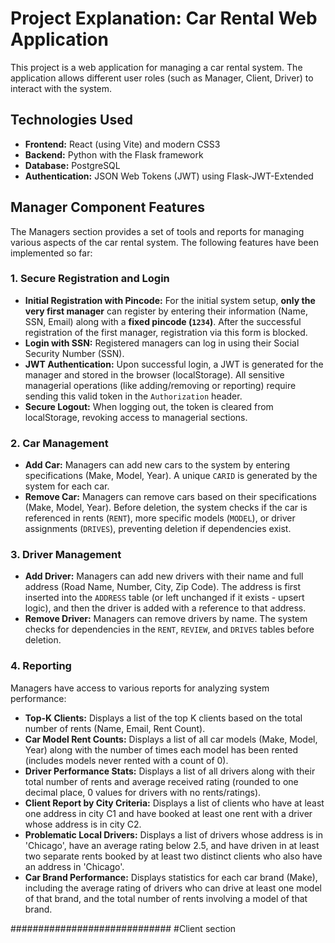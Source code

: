 # Project Explanation: Car Rental Web Application

This project is a web application for managing a car rental system. The application allows different user roles (such as Manager, Client, Driver) to interact with the system.

## Technologies Used

*   **Frontend:** React (using Vite) and modern CSS3
*   **Backend:** Python with the Flask framework
*   **Database:** PostgreSQL
*   **Authentication:** JSON Web Tokens (JWT) using Flask-JWT-Extended

## Manager Component Features

The Managers section provides a set of tools and reports for managing various aspects of the car rental system. The following features have been implemented so far:

### 1. Secure Registration and Login

*   **Initial Registration with Pincode:** For the initial system setup, **only the very first manager** can register by entering their information (Name, SSN, Email) along with a **fixed pincode (`1234`)**. After the successful registration of the first manager, registration via this form is blocked.
*   **Login with SSN:** Registered managers can log in using their Social Security Number (SSN).
*   **JWT Authentication:** Upon successful login, a JWT is generated for the manager and stored in the browser (localStorage). All sensitive managerial operations (like adding/removing or reporting) require sending this valid token in the `Authorization` header.
*   **Secure Logout:** When logging out, the token is cleared from localStorage, revoking access to managerial sections.

### 2. Car Management

*   **Add Car:** Managers can add new cars to the system by entering specifications (Make, Model, Year). A unique `CARID` is generated by the system for each car.
*   **Remove Car:** Managers can remove cars based on their specifications (Make, Model, Year). Before deletion, the system checks if the car is referenced in rents (`RENT`), more specific models (`MODEL`), or driver assignments (`DRIVES`), preventing deletion if dependencies exist.

### 3. Driver Management

*   **Add Driver:** Managers can add new drivers with their name and full address (Road Name, Number, City, Zip Code). The address is first inserted into the `ADDRESS` table (or left unchanged if it exists - upsert logic), and then the driver is added with a reference to that address.
*   **Remove Driver:** Managers can remove drivers by name. The system checks for dependencies in the `RENT`, `REVIEW`, and `DRIVES` tables before deletion.

### 4. Reporting

Managers have access to various reports for analyzing system performance:

*   **Top-K Clients:** Displays a list of the top K clients based on the total number of rents (Name, Email, Rent Count).
*   **Car Model Rent Counts:** Displays a list of all car models (Make, Model, Year) along with the number of times each model has been rented (includes models never rented with a count of 0).
*   **Driver Performance Stats:** Displays a list of all drivers along with their total number of rents and average received rating (rounded to one decimal place, 0 values for drivers with no rents/ratings).
*   **Client Report by City Criteria:** Displays a list of clients who have at least one address in city C1 and have booked at least one rent with a driver whose address is in city C2.
*   **Problematic Local Drivers:** Displays a list of drivers whose address is in 'Chicago', have an average rating below 2.5, and have driven in at least two separate rents booked by at least two distinct clients who also have an address in 'Chicago'.
*   **Car Brand Performance:** Displays statistics for each car brand (Make), including the average rating of drivers who can drive at least one model of that brand, and the total number of rents involving a model of that brand.

#############################
#Client section 
